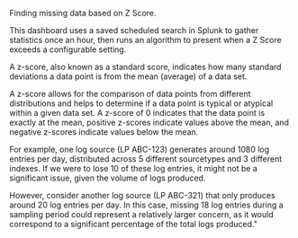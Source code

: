 Finding missing data based on Z Score.

This dashboard uses a saved scheduled search in Splunk to gather statistics once an hour, then runs an algorithm to present when a Z Score exceeds a configurable setting.

 A z-score, also known as a standard score, indicates how many standard deviations a data point is from the mean (average) of a data set.

A z-score allows for the comparison of data points from different distributions and helps to determine if a data point is typical or atypical within a given data set. A z-score of 0 indicates that the data point is exactly at the mean, positive z-scores indicate values above the mean, and negative z-scores indicate values below the mean.

For example, one log source (LP ABC-123) generates around 1080 log entries per day, distributed across 5 different sourcetypes and 3 different indexes. If we were to lose 10 of these log entries, it might not be a significant issue, given the volume of logs produced.

However, consider another log source (LP ABC-321) that only produces around 20 log entries per day. In this case, missing 18 log entries during a sampling period could represent a relatively larger concern, as it would correspond to a significant percentage of the total logs produced." 
